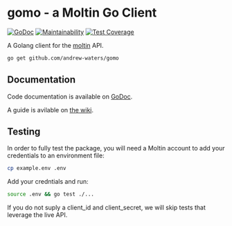 # gomo - a Moltin Go Client

[![GoDoc](https://godoc.org/github.com/andrew-waters/gomo?status.svg)](https://godoc.org/github.com/andrew-waters/gomo)
[![Maintainability](https://api.codeclimate.com/v1/badges/48415c0b8f48979b40a9/maintainability)](https://codeclimate.com/github/andrew-waters/gomo/maintainability)
[![Test Coverage](https://api.codeclimate.com/v1/badges/48415c0b8f48979b40a9/test_coverage)](https://codeclimate.com/github/andrew-waters/gomo/test_coverage)

A Golang client for the [moltin](https://moltin.com) API.

```bash
go get github.com/andrew-waters/gomo
```


## Documentation

Code documentation is available on [GoDoc](https://godoc.org/github.com/andrew-waters/gomo).

A guide is avilable on [the wiki](https://github.com/andrew-waters/gomo/wiki).


## Testing

In order to fully test the package, you will need a Moltin account to add your credentials to an environment file:

```bash
cp example.env .env
```

Add your credntials and run:

```bash
source .env && go test ./...
```


If you do not suply a client_id and client_secret, we will skip tests that leverage the live API.
